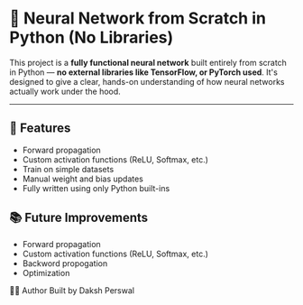 # 🧠 Neural Network from Scratch in Python (No Libraries)

This project is a **fully functional neural network** built entirely from scratch in Python — **no external libraries like TensorFlow, or PyTorch used**. It's designed to give a clear, hands-on understanding of how neural networks actually work under the hood.

---

## 🚀 Features

- Forward propagation
- Custom activation functions (ReLU, Softmax, etc.)
- Train on simple datasets
- Manual weight and bias updates
- Fully written using only Python built-ins

 ## 📚 Future Improvements

 - Forward propagation
- Custom activation functions (ReLU, Softmax, etc.)
 - Backword propogation
 - Optimization
  

👨‍💻 Author
Built by Daksh Perswal


